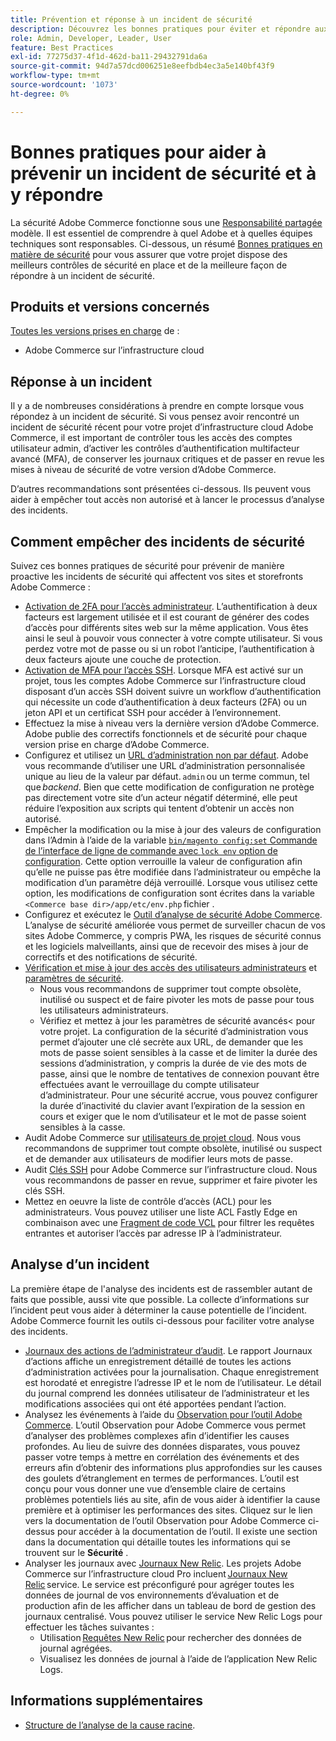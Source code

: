 ```yaml
---
title: Prévention et réponse à un incident de sécurité
description: Découvrez les bonnes pratiques pour éviter et répondre aux incidents de sécurité dans votre projet d’infrastructure cloud Adobe Commerce.
role: Admin, Developer, Leader, User
feature: Best Practices
exl-id: 77275d37-4f1d-462d-ba11-29432791da6a
source-git-commit: 94d7a57dcd006251e8eefbdb4ec3a5e140bf43f9
workflow-type: tm+mt
source-wordcount: '1073'
ht-degree: 0%

---
```


# Bonnes pratiques pour aider à prévenir un incident de sécurité et à y répondre

La sécurité Adobe Commerce fonctionne sous une [Responsabilité partagée](https://www.adobe.com/content/dam/cc/en/trust-center/ungated/whitepapers/experience-cloud/adobe-commerce-shared-responsibility-guide.pdf) modèle. Il est essentiel de comprendre à quel Adobe et à quelles équipes techniques sont responsables. Ci-dessous, un résumé [Bonnes pratiques en matière de sécurité](https://www.adobe.com/content/dam/cc/en/security/pdfs/Adobe-Magento-Commerce-Best-Practices-Guide.pdf) pour vous assurer que votre projet dispose des meilleurs contrôles de sécurité en place et de la meilleure façon de répondre à un incident de sécurité.

## Produits et versions concernés

[Toutes les versions prises en charge](../../../release/versions.md) de :

- Adobe Commerce sur l’infrastructure cloud

## Réponse à un incident

Il y a de nombreuses considérations à prendre en compte lorsque vous répondez à un incident de sécurité. Si vous pensez avoir rencontré un incident de sécurité récent pour votre projet d’infrastructure cloud Adobe Commerce, il est important de contrôler tous les accès des comptes utilisateur admin, d’activer les contrôles d’authentification multifacteur avancé (MFA), de conserver les journaux critiques et de passer en revue les mises à niveau de sécurité de votre version d’Adobe Commerce.

D’autres recommandations sont présentées ci-dessous. Ils peuvent vous aider à empêcher tout accès non autorisé et à lancer le processus d’analyse des incidents.

## Comment empêcher des incidents de sécurité

Suivez ces bonnes pratiques de sécurité pour prévenir de manière proactive les incidents de sécurité qui affectent vos sites et storefronts Adobe Commerce :

- [Activation de 2FA pour l’accès administrateur](https://docs.magento.com/user-guide/stores/security-two-factor-authentication.html).
L’authentification à deux facteurs est largement utilisée et il est courant de générer des codes d’accès pour différents sites web sur la même application. Vous êtes ainsi le seul à pouvoir vous connecter à votre compte utilisateur. Si vous perdez votre mot de passe ou si un robot l’anticipe, l’authentification à deux facteurs ajoute une couche de protection.
- [Activation de MFA pour l’accès SSH](https://devdocs.magento.com/cloud/project/project-enable-mfa-enforcement.html).
Lorsque MFA est activé sur un projet, tous les comptes Adobe Commerce sur l’infrastructure cloud disposant d’un accès SSH doivent suivre un workflow d’authentification qui nécessite un code d’authentification à deux facteurs (2FA) ou un jeton API et un certificat SSH pour accéder à l’environnement.
- Effectuez la mise à niveau vers la dernière version d’Adobe Commerce.
Adobe publie des correctifs fonctionnels et de sécurité pour chaque version prise en charge d’Adobe Commerce.
- Configurez et utilisez un [URL d’administration non par défaut](https://docs.magento.com/user-guide/stores/store-urls-custom-admin.html).
Adobe vous recommande d’utiliser une URL d’administration personnalisée unique au lieu de la valeur par défaut. `admin` ou un terme commun, tel que *backend*. Bien que cette modification de configuration ne protège pas directement votre site d’un acteur négatif déterminé, elle peut réduire l’exposition aux scripts qui tentent d’obtenir un accès non autorisé.
- Empêcher la modification ou la mise à jour des valeurs de configuration dans l’Admin à l’aide de la variable  [`bin/magento config:set` Commande de l’interface de ligne de commande avec `lock env` option de configuration](https://experienceleague.adobe.com/docs/commerce-operations/configuration-guide/cli/configuration-management/set-configuration-values.html#set-configuration-values-that-cannot-be-edited-in-the-admin). Cette option verrouille la valeur de configuration afin qu’elle ne puisse pas être modifiée dans l’administrateur ou empêche la modification d’un paramètre déjà verrouillé. Lorsque vous utilisez cette option, les modifications de configuration sont écrites dans la variable `<Commerce base dir>/app/etc/env.php` fichier .
- Configurez et exécutez le [Outil d’analyse de sécurité Adobe Commerce](https://docs.magento.com/user-guide/magento/security-scan.html).
L’analyse de sécurité améliorée vous permet de surveiller chacun de vos sites Adobe Commerce, y compris PWA, les risques de sécurité connus et les logiciels malveillants, ainsi que de recevoir des mises à jour de correctifs et des notifications de sécurité.
- [Vérification et mise à jour des accès des utilisateurs administrateurs](https://docs.magento.com/user-guide/system/permissions-users-all.html) et [paramètres de sécurité](https://docs.magento.com/user-guide/stores/security-admin.html).
   - Nous vous recommandons de supprimer tout compte obsolète, inutilisé ou suspect et de faire pivoter les mots de passe pour tous les utilisateurs administrateurs.
   - Vérifiez et mettez à jour les paramètres de sécurité avancés&lt; pour votre projet. La configuration de la sécurité d’administration vous permet d’ajouter une clé secrète aux URL, de demander que les mots de passe soient sensibles à la casse et de limiter la durée des sessions d’administration, y compris la durée de vie des mots de passe, ainsi que le nombre de tentatives de connexion pouvant être effectuées avant le verrouillage du compte utilisateur d’administrateur. Pour une sécurité accrue, vous pouvez configurer la durée d’inactivité du clavier avant l’expiration de la session en cours et exiger que le nom d’utilisateur et le mot de passe soient sensibles à la casse.
- Audit Adobe Commerce sur [utilisateurs de projet cloud](https://devdocs.magento.com/cloud/project/user-admin.html).
Nous vous recommandons de supprimer tout compte obsolète, inutilisé ou suspect et de demander aux utilisateurs de modifier leurs mots de passe.
- Audit [Clés SSH](https://devdocs.magento.com/cloud/before/before-workspace-ssh.html) pour Adobe Commerce sur l’infrastructure cloud.
Nous vous recommandons de passer en revue, supprimer et faire pivoter les clés SSH.
- Mettez en oeuvre la liste de contrôle d’accès (ACL) pour les administrateurs.
Vous pouvez utiliser une liste ACL Fastly Edge en combinaison avec une [Fragment de code VCL](https://devdocs.magento.com/cloud/cdn/fastly-vcl-allowlist.html#vcl) pour filtrer les requêtes entrantes et autoriser l’accès par adresse IP à l’administrateur.

## Analyse d’un incident

La première étape de l&#39;analyse des incidents est de rassembler autant de faits que possible, aussi vite que possible. La collecte d’informations sur l’incident peut vous aider à déterminer la cause potentielle de l’incident. Adobe Commerce fournit les outils ci-dessous pour faciliter votre analyse des incidents.

- [Journaux des actions de l’administrateur d’audit](https://docs.magento.com/user-guide/system/action-log-report.html).
Le rapport Journaux d’actions affiche un enregistrement détaillé de toutes les actions d’administration activées pour la journalisation. Chaque enregistrement est horodaté et enregistre l’adresse IP et le nom de l’utilisateur. Le détail du journal comprend les données utilisateur de l’administrateur et les modifications associées qui ont été apportées pendant l’action.
- Analysez les événements à l’aide du [Observation pour l’outil Adobe Commerce](https://experienceleague.adobe.com/docs/commerce-operations/tools/observation-for-adobe-commerce/intro.html?lang=en).
L’outil Observation pour Adobe Commerce vous permet d’analyser des problèmes complexes afin d’identifier les causes profondes. Au lieu de suivre des données disparates, vous pouvez passer votre temps à mettre en corrélation des événements et des erreurs afin d’obtenir des informations plus approfondies sur les causes des goulets d’étranglement en termes de performances.
L’outil est conçu pour vous donner une vue d’ensemble claire de certains problèmes potentiels liés au site, afin de vous aider à identifier la cause première et à optimiser les performances des sites. Cliquez sur le lien vers la documentation de l’outil Observation pour Adobe Commerce ci-dessus pour accéder à la documentation de l’outil. Il existe une section dans la documentation qui détaille toutes les informations qui se trouvent sur le **Sécurité** .
- Analyser les journaux avec [Journaux New Relic](https://devdocs.magento.com/cloud/project/new-relic.html#new-relic-logs). Les projets Adobe Commerce sur l’infrastructure cloud Pro incluent [Journaux New Relic](https://docs.newrelic.com/docs/logs/new-relic-logs/get-started/introduction-new-relic-logs) service. Le service est préconfiguré pour agréger toutes les données de journal de vos environnements d’évaluation et de production afin de les afficher dans un tableau de bord de gestion des journaux centralisé.
Vous pouvez utiliser le service New Relic Logs pour effectuer les tâches suivantes :
   - Utilisation [Requêtes New Relic](https://docs.newrelic.com/docs/logs/new-relic-logs/ui-data/query-syntax-logs) pour rechercher des données de journal agrégées.
   - Visualisez les données de journal à l’aide de l’application New Relic Logs.

## Informations supplémentaires

- [Structure de l’analyse de la cause racine](https://sansec.io/kb/incident-response/magento-root-cause-analysis).
